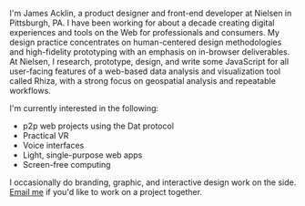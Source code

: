 I'm James Acklin, a product designer and front-end developer at Nielsen in Pittsburgh, PA. I have been working for about a decade creating digital experiences and tools on the Web for professionals and consumers. My design practice concentrates on human-centered design methodologies and high-fidelity prototyping with an emphasis on in-browser deliverables. At Nielsen, I research, prototype, design, and write some JavaScript for all user-facing features of a web-based data analysis and visualization tool called Rhiza, with a strong focus on geospatial analysis and repeatable workflows.

I'm currently interested in the following:

* p2p web projects using the Dat protocol
* Practical VR
* Voice interfaces
* Light, single-purpose web apps
* Screen-free computing

I occasionally do branding, graphic, and interactive design work on the side. [Email me](mailto:jamesacklin@gmail.com) if you'd like to work on a project&nbsp;together.
